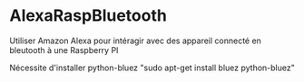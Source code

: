 # AlexaRaspBluetooth
Utiliser Amazon Alexa pour intéragir avec des appareil connecté en bleutooth à une Raspberry PI

Nécessite d'installer python-bluez "sudo apt-get install bluez python-bluez"
